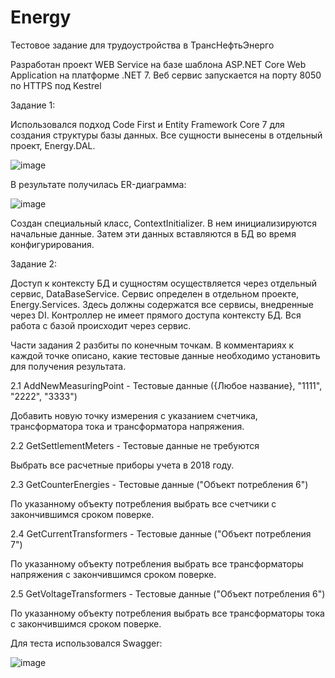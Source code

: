 # Energy
Тестовое задание для трудоустройства в ТрансНефтьЭнерго

Разработан проект WEB Service на базе шаблона ASP.NET Core Web Application на платформе .NET 7. Веб сервис запускается на порту 8050 по HTTPS под Kestrel

Задание 1:

Использовался подход Code First и Entity Framework Core 7 для создания структуры базы данных. 
Все сущности вынесены в отдельный проект, Energy.DAL.

![image](https://github.com/Ptkuz/Energy/assets/43362172/e9683765-1bbc-4ca6-9ce7-dc3ffaa8ede2)



В результате получилась ER-диаграмма:

![image](https://github.com/Ptkuz/Energy/assets/43362172/9dc9aef6-93ec-47a2-a925-4e0fa61c8b1b)


Создан специальный класс, ContextInitializer. В нем инициализируются начальные данные. Затем эти данных вставляются в БД во время конфигурирования.

Задание 2:

Доступ к контексту БД и сущностям осуществляется через отдельный сервис, DataBaseService. Сервис определен в отдельном проекте, Energy.Services. Здесь должны
содержатся все сервисы, внедренные через DI. Контроллер не имеет прямого доступа контексту БД. Вся работа с базой происходит через сервис.

Части задания 2 разбиты по конечным точкам. В комментариях к каждой точке описано, какие тестовые данные необходимо установить для получения результата.

2.1 AddNewMeasuringPoint - Тестовые данные ({Любое название}, "1111", "2222", "3333")

Добавить новую точку измерения с указанием счетчика, трансформатора тока и трансформатора напряжения.

2.2 GetSettlementMeters - Тестовые данные не требуются

Выбрать все расчетные приборы учета в 2018 году.

2.3 GetCounterEnergies - Тестовые данные ("Объект потребления 6")

По указанному объекту потребления выбрать все счетчики с закончившимся сроком поверке.

2.4 GetCurrentTransformers - Тестовые данные ("Объект потребления 7")

По указанному объекту потребления выбрать все трансформаторы напряжения с закончившимся сроком поверке.

2.5 GetVoltageTransformers - Тестовые данные ("Объект потребления 6")

По указанному объекту потребления выбрать все трансформаторы тока с закончившимся сроком поверке.

Для теста использовался Swagger: 

![image](https://github.com/Ptkuz/Energy/assets/43362172/93785e35-4129-4c9a-b6d6-f2426f9f56bb)




